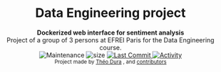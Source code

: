 <h1 align="center">Data Engineering project</h1>

<div align="center">
   <strong> Dockerized web interface for sentiment analysis </strong>
</div>
<div align="center">
  Project of a group of 3 persons at EFREI Paris for the Data Engineering course.
</div>

<div align="center">
  <!-- Maintenance -->
    <img src="https://img.shields.io/maintenance/yes/2021?style=for-the-badge"
      alt="Maintenance" />
  <!-- Size -->
    <img src="https://img.shields.io/github/repo-size/Duramann/Data_engineering_project?style=for-the-badge"
      alt="size" />
  <!-- Last Commit -->
  <a href="https://github.com/EFR-AI/AIBSIF/commit/main">
    <img src="https://img.shields.io/github/last-commit/Duramann/Data_engineering_project?style=for-the-badge"
      alt="Last Commit" />
  </a>
  <!-- Activity -->
  <a href="https://github.com/EFR-AI/AIBSIF/graphs/commit-activity">
    <img src="https://img.shields.io/github/commit-activity/w/Duramann/Data_engineering_project?style=for-the-badge"
      alt="Activity" />
  </a>
  <!-- PR -->
  <!--  <img src="https://img.shields.io/github/status/contexts/pulls/Duramann/Data_engineering_project/0?style=for-the-badge"-->
  <!--    alt="pulls" />-->
</div>

<div align="center">
  <sub>Project made by
  <a href="https://github.com/Duramann">Théo Dura</a> , and
  <a href="https://github.com/EFR-AI/AIBSIF/graphs/contributors">
    contributors
  </a>
</div>